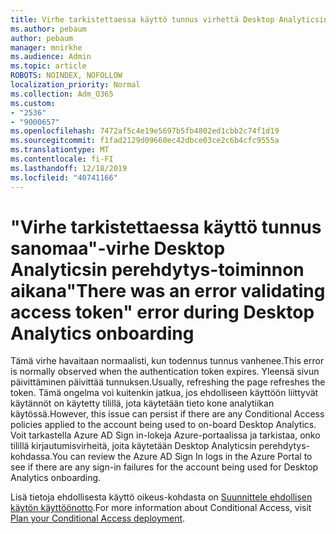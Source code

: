 ```yaml
---
title: Virhe tarkistettaessa käyttö tunnus virhettä Desktop Analyticsin aikana-lennolle
ms.author: pebaum
author: pebaum
manager: mnirkhe
ms.audience: Admin
ms.topic: article
ROBOTS: NOINDEX, NOFOLLOW
localization_priority: Normal
ms.collection: Adm_O365
ms.custom:
- "2536"
- "9000657"
ms.openlocfilehash: 7472af5c4e19e5697b5fb4802ed1cbb2c74f1d19
ms.sourcegitcommit: f1fad2129d09660ec42dbce03ce2c6b4cfc9555a
ms.translationtype: MT
ms.contentlocale: fi-FI
ms.lasthandoff: 12/18/2019
ms.locfileid: "40741166"
---
```

# <a name="there-was-an-error-validating-access-token-error-during-desktop-analytics-onboarding"></a><span data-ttu-id="86970-102">"Virhe tarkistettaessa käyttö tunnus sanomaa"-virhe Desktop Analyticsin perehdytys-toiminnon aikana</span><span class="sxs-lookup"><span data-stu-id="86970-102">"There was an error validating access token" error during Desktop Analytics onboarding</span></span>

<span data-ttu-id="86970-103">Tämä virhe havaitaan normaalisti, kun todennus tunnus vanhenee.</span><span class="sxs-lookup"><span data-stu-id="86970-103">This error is normally observed when the authentication token expires.</span></span> <span data-ttu-id="86970-104">Yleensä sivun päivittäminen päivittää tunnuksen.</span><span class="sxs-lookup"><span data-stu-id="86970-104">Usually, refreshing the page refreshes the token.</span></span> <span data-ttu-id="86970-105">Tämä ongelma voi kuitenkin jatkua, jos ehdolliseen käyttöön liittyvät käytännöt on käytetty tilillä, jota käytetään tieto kone analytiikan käytössä.</span><span class="sxs-lookup"><span data-stu-id="86970-105">However, this issue can persist if there are any Conditional Access policies applied to the account being used to on-board Desktop Analytics.</span></span> <span data-ttu-id="86970-106">Voit tarkastella Azure AD Sign in-lokeja Azure-portaalissa ja tarkistaa, onko tilillä kirjautumisvirheitä, joita käytetään Desktop Analyticsin perehdytys-kohdassa.</span><span class="sxs-lookup"><span data-stu-id="86970-106">You can review the Azure AD Sign In logs in the Azure Portal to see if there are any sign-in failures for the account being used for Desktop Analytics onboarding.</span></span>

<span data-ttu-id="86970-107">Lisä tietoja ehdollisesta käyttö oikeus-kohdasta on [Suunnittele ehdollisen käytön käyttöönotto](https://docs.microsoft.com/azure/active-directory/conditional-access/plan-conditional-access).</span><span class="sxs-lookup"><span data-stu-id="86970-107">For more information about Conditional Access, visit [Plan your Conditional Access deployment](https://docs.microsoft.com/azure/active-directory/conditional-access/plan-conditional-access).</span></span>